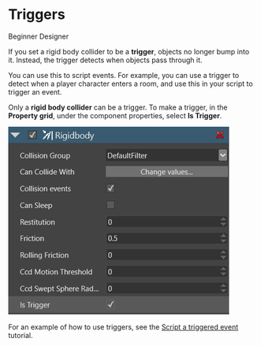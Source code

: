 # Triggers

<span class="label label-doc-level">Beginner</span>
<span class="label label-doc-audience">Designer</span>

If you set a rigid body collider to be a **trigger**, objects no longer bump into it.
Instead, the trigger detects when objects pass through it. 

You can use this to script events.
For example, you can use a trigger to detect when a player character enters a room, and use this in your script to trigger an event.

Only a **rigid body collider** can be a trigger.
To make a trigger, in the **Property grid**, under the component properties, select **Is Trigger**.

![Check 'Is trigger'](media/triggers-select-is-trigger-checkbox.png)

For an example of how to use triggers, see the [Script a triggered event](tutorials/script-a-triggered-event.md) tutorial.